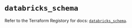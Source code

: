 # `databricks_schema`

Refer to the Terraform Registory for docs: [`databricks_schema`](https://registry.terraform.io/providers/databricks/databricks/1.16.0/docs/resources/schema).
